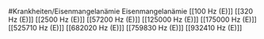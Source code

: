 #Krankheiten/Eisenmangelanämie
Eisenmangelanämie
[[100 Hz (E)]]
[[320 Hz (E)]]
[[2500 Hz (E)]]
[[57200 Hz (E)]]
[[125000 Hz (E)]]
[[175000 Hz (E)]]
[[525710 Hz (E)]]
[[682020 Hz (E)]]
[[759830 Hz (E)]]
[[932410 Hz (E)]]